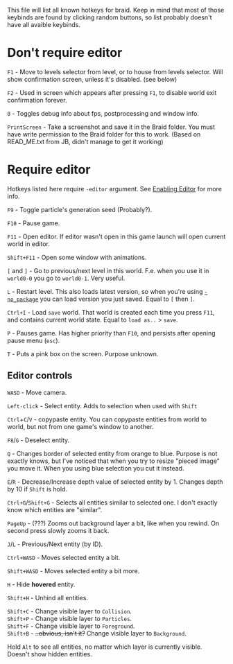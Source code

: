 This file will list all known hotkeys for braid. Keep in mind that most of those keybinds are found by clicking random buttons, so list probably doesn't have all avaible keybinds.

# Don't require editor
`F1` - Move to levels selector from level, or to house from levels selector. Will show confirmation screen, unless it's disabled. (see below)

`F2` - Used in screen which appears after pressing `F1`, to disable world exit confirmation forever.

`0` - Toggles debug info about fps, postprocessing and window info.

`PrintScreen` - Take a screenshot and save it in the Braid folder.  You must have write permission to the Braid folder for this to work. (Based on READ_ME.txt from JB, didn't manage to get it working)

# Require editor
Hotkeys listed here require `-editor` argument. See [Enabling Editor](EnablingEditor.md) for more info.

`F9` - Toggle particle's generation seed (Probably?).

`F10` - Pause game.

`F11` - Open editor. If editor wasn't open in this game launch will open current world in editor.

`Shift+F11` - Open some window with animations. 

`[` and `]` - Go to previous/next level in this world. F.e. when you use it in `world0-0` you go to `world0-1`. Very useful.

`L` - Restart level. This also loads latest version, so when you're using [`-no_package`](LaunchArguments.md) you can load version you just saved. Equal to `[` then `]`.

`Ctrl+I` - Load `save` world. That world is created each time you press `F11`, and contains current world state. Equal to `load as..` > `save`.

`P` - Pauses game. Has higher priority than `F10`, and persists after opening pause menu (`esc`).

`T` - Puts a pink box on the screen. Purpose unknown.


## Editor controls

`WASD` - Move camera.

`Left-click` - Select entity. Adds to selection when used with `Shift`

`Ctrl`+`C`/`V` - copypaste entity. You can copypaste entities from world to world, but not from one game's window to another.

`F8`/`G` - Deselect entity.

`Q` - Changes border of selected entity from orange to blue. Purpose is not exactly knows, but I've noticed that when you try to resize "pieced image" you move it. When you using blue selection you cut it instead.

`E`/`R` - Decrease/Increase depth value of selected entity by 1. Changes depth by 10 if `Shift` is hold.

`Ctrl+G`/`Shift+G` - Selects all entities similar to selected one. I don't exactly know which entities are "similar".

`PageUp` - (???) Zooms out background layer a bit, like when you rewind. On second press slowly zooms it back.

`J`/`L` - Previous/Next entity (by ID).

`Ctrl+WASD` - Moves selected entity a bit.

`Shift+WASD` - Moves selected entity a bit more.

`H` - Hide **hovered** entity.

`Shift+H` - Unhind all entities.

`Shift+C` - Change visible layer to `Collision`.  
`Shift+P` - Change visible layer to `Particles`.  
`Shift+F` - Change visible layer to `Foreground`.  
`Shift+B` - ~~..obvious, isn't it?~~ Change visible layer to `Background`.

Hold `Alt` to see all entities, no matter which layer is currently visible. Doesn't show hidden entities.